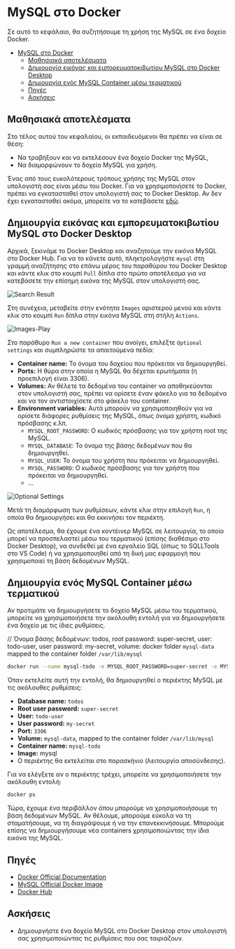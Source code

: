 # MySQL στο Docker

Σε αυτό το κεφάλαιο, θα συζητήσουμε τη χρήση της MySQL σε ένα δοχείο Docker.

- [MySQL στο Docker](#MySQL-στο-Docker)
  - [Μαθησιακά αποτελέσματα](#Μαθησιακά-αποτελέσματα)
  - [Δημιουργία εικόνας και εμπορευματοκιβωτίου MySQL στο Docker Desktop](#Δημιουργία-εικόνας-και-εμπορευματοκιβωτίου-MySQL-στο-Docker-Desktop)
  - [Δημιουργία ενός MySQL Container μέσω τερματικού](#Δημιουργία-ενός-MySQL-Container-μέσω-τερματικού)
  - [Πηγές](#Πηγές)
  - [Ασκήσεις](#Ασκήσεις)

## Μαθησιακά αποτελέσματα

Στο τέλος αυτού του κεφαλαίου, οι εκπαιδευόμενοι θα πρέπει να είναι σε θέση:

- Να τραβήξουν και να εκτελέσουν ένα δοχείο Docker της MySQL,
- Να διαμορφώνουν το δοχείο MySQL για χρήση.


Ένας από τους ευκολότερους τρόπους χρήσης της MySQL στον υπολογιστή σας είναι μέσω του Docker. Για να χρησιμοποιήσετε το Docker, πρέπει να εγκατασταθεί στον υπολογιστή σας το Docker Desktop. Αν δεν έχει εγκατασταθεί ακόμα, μπορείτε να το κατεβάσετε [εδώ](https://www.docker.com/products/docker-desktop).

## Δημιουργία εικόνας και εμπορευματοκιβωτίου MySQL στο Docker Desktop

Αρχικά, ξεκινάμε το Docker Desktop και αναζητούμε την εικόνα MySQL στο Docker Hub. Για να το κάνετε αυτό, πληκτρολογήστε `mysql` στη γραμμή αναζήτησης στο επάνω μέρος του παραθύρου του Docker Desktop και κάντε κλικ στο κουμπί `Pull` δίπλα στο πρώτο αποτέλεσμα για να κατεβάσετε την επίσημη εικόνα της MySQL στον υπολογιστή σας.

![Search Result](Search-result.png)

Στη συνέχεια, μεταβείτε στην ενότητα `Images`  αριστερού μενού και κάντε κλικ στο κουμπί `Run` δίπλα στην εικόνα MySQL στη στήλη `Actions`.

![Images-Play](Images-Play.png)

Στο παράθυρο `Run a new container` που ανοίγει, επιλέξτε `Optional settings` και συμπληρώστε τα απαιτούμενα πεδία:

- **Container name:** Το όνομα του δοχείου που πρόκειται να δημιουργηθεί.
- **Ports:** Η θύρα στην οποία η MySQL θα δέχεται ερωτήματα (η προεπιλογή είναι 3306).
- **Volumes:** Αν θέλετε τα δεδομένα του container να αποθηκεύονται στον υπολογιστή σας, πρέπει να ορίσετε έναν φάκελο για τα δεδομένα και να τον αντιστοιχίσετε στο φάκελο του container.
- **Environment variables:** Αυτά μπορούν να χρησιμοποιηθούν για να ορίσετε διάφορες ρυθμίσεις της MySQL, όπως όνομα χρήστη, κωδικό πρόσβασης κ.λπ.
  - `MYSQL_ROOT_PASSWORD`: Ο κωδικός πρόσβασης για τον χρήστη root της MySQL.
  - `MYSQL_DATABASE`: Το όνομα της βάσης δεδομένων που θα δημιουργηθεί.
  - `MYSQL_USER`: Το όνομα του χρήστη που πρόκειται να δημιουργηθεί.
  - `MYSQL_PASSWORD`: Ο κωδικός πρόσβασης για τον χρήστη που πρόκειται να δημιουργηθεί.
  - ...

![Optional Settings](Optional-Settings.png)

Μετά τη διαμόρφωση των ρυθμίσεων, κάντε κλικ στην επιλογή `Run`, η οποία θα δημιουργήσει και θα εκκινήσει τον περιέκτη.

Ως αποτέλεσμα, θα έχουμε ένα κοντέινερ MySQL σε λειτουργία, το οποίο μπορεί να προσπελαστεί μέσω του τερματικού (επίσης διαθέσιμο στο Docker Desktop), να συνδεθεί με ένα εργαλείο SQL (όπως το SQLLTools στο VS Code) ή να χρησιμοποιηθεί από τη δική μας εφαρμογή που χρησιμοποιεί τη βάση δεδομένων MySQL.

## Δημιουργία ενός MySQL Container μέσω τερματικού

Αν προτιμάτε να δημιουργήσετε το δοχείο MySQL μέσω του τερματικού, μπορείτε να χρησιμοποιήσετε την ακόλουθη εντολή για να δημιουργήσετε ένα δοχείο με τις ίδιες ρυθμίσεις.

// Όνομα βάσης δεδομένων: todos, root password: super-secret, user: todo-user, user password: my-secret, volume: docker folder `mysql-data` mapped to the container folder `/var/lib/mysql`

```bash
docker run --name mysql-todo -e MYSQL_ROOT_PASSWORD=super-secret -e MYSQL_DATABASE=todos -e MYSQL_USER=todo-user -e MYSQL_PASSWORD=my-secret -p 3306:3306 -v mysql-data:/var/lib/mysql -d mysql
```

Όταν εκτελείτε αυτή την εντολή, θα δημιουργηθεί ο περιέκτης MySQL με τις ακόλουθες ρυθμίσεις:

- **Database name:** `todos`
- **Root user password:** `super-secret`
- **User:** `todo-user`
- **User password:** `my-secret`
- **Port:** `3306`
- **Volume:** `mysql-data`, mapped to the container folder `/var/lib/mysql`
- **Container name:** `mysql-todo`
- **Image:** mysql
- Ο περιέκτης θα εκτελείται στο παρασκήνιο (λειτουργία αποσύνδεσης).

Για να ελέγξετε αν ο περιέκτης τρέχει, μπορείτε να χρησιμοποιήσετε την ακόλουθη εντολή:

```bash
docker ps
```

Τώρα, έχουμε ένα περιβάλλον όπου μπορούμε να χρησιμοποιήσουμε τη βάση δεδομένων MySQL. Αν θέλουμε, μπορούμε εύκολα να τη σταματήσουμε, να τη διαγράψουμε ή να την επανεκκινήσουμε. Μπορούμε επίσης να δημιουργήσουμε νέα containers χρησιμοποιώντας την ίδια εικόνα της MySQL.

## Πηγές

- [Docker Official Documentation](https://docs.docker.com/)
- [MySQL Official Docker Image](https://hub.docker.com/_/mysql)
- [Docker Hub](https://hub.docker.com/)

## Ασκήσεις

- Δημιουργήστε ένα δοχείο MySQL στο Docker Desktop στον υπολογιστή σας χρησιμοποιώντας τις ρυθμίσεις που σας ταιριάζουν.

